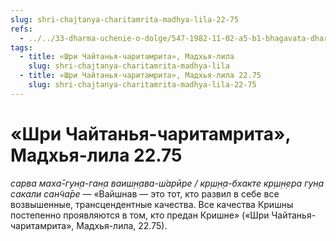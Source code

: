 ```yaml
---
slug: shri-chajtanya-charitamrita-madhya-lila-22-75
refs:
  - ../../33-dharma-uchenie-o-dolge/547-1982-11-02-a5-b1-bhagavata-dharma-osnovana-na-vlechenii-k-absolyutnomu-tsentru-krasote-i-lyubvi.md
tags:
  - title: «Шри Чайтанья-чаритамрита», Мадхья-лила
    slug: shri-chajtanya-charitamrita-madhya-lila
  - title: «Шри Чайтанья-чаритамрита», Мадхья-лила 22.75
    slug: shri-chajtanya-charitamrita-madhya-lila-22-75
---
```


# «Шри Чайтанья-чаритамрита», Мадхья-лила 22.75

*сарва маха̄-гун̣а-ган̣а ваиш̣н̣ава-ш́арӣре / кр̣ш̣н̣а-бхакте кр̣ш̣н̣ера гун̣а сакали сан̃ча̄ре* — «Вайшнав — это тот, кто развил в себе все возвышенные, трансцендентные качества. Все качества Кришны постепенно проявляются в том, кто предан Кришне» («Шри Чайтанья-чаритамрита», Мадхья-лила, 22.75).

